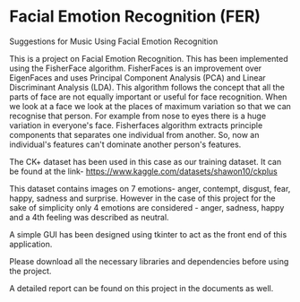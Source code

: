 # Facial Emotion Recognition (FER)
Suggestions for Music Using Facial Emotion Recognition

This is a project on Facial Emotion Recognition. This has been implemented using the FisherFace algorithm. 
FisherFaces is an improvement over EigenFaces and uses Principal Component Analysis (PCA) and Linear Discriminant Analysis (LDA). This algorithm follows the concept that all the parts of face are not equally important or useful for face recognition. When we look at a face we look at the places of maximum variation so that we can recognise that person. For example from nose to eyes there is a huge variation in everyone's face. Fisherfaces algorithm extracts principle components that separates one individual from another. So, now an individual's features can't dominate another person's features.

The CK+ dataset has been used in this case as our training dataset. It can be found at the link- https://www.kaggle.com/datasets/shawon10/ckplus

This dataset contains images on 7 emotions- anger, contempt, disgust, fear, happy, sadness and surprise. However in the case of this project for the sake of simplicity only 4 emotions are considered - anger, sadness, happy and a 4th feeling was described as neutral.

A simple GUI has been designed using tkinter to act as the front end of this application.

Please download all the necessary libraries and dependencies before using the project.

A detailed report can be found on this project in the documents as well.
